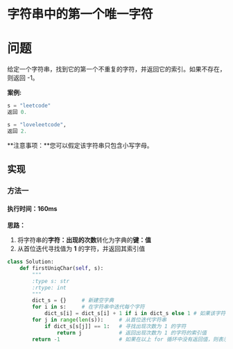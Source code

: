 # 字符串中的第一个唯一字符

# 问题

给定一个字符串，找到它的第一个不重复的字符，并返回它的索引。如果不存在，则返回 -1。

**案例:**

```python
s = "leetcode"
返回 0.

s = "loveleetcode",
返回 2.
```

**注意事项：**您可以假定该字符串只包含小写字母。

## 实现

### 方法一

#### 执行时间：160ms

**思路：**

1. 将字符串的**字符：出现的次数**转化为字典的**键：值**
2. 从首位迭代寻找值为 **1** 的字符，并返回其索引值

```python
class Solution:
    def firstUniqChar(self, s):
        """
        :type s: str
        :rtype: int
        """
        dict_s = {}		# 新建空字典
        for i in s:		# 在字符串中迭代每个字符
            dict_s[i] = dict_s[i] + 1 if i in dict_s else 1	# 如果该字符不在新建的字典中，则将该字符作为键，值初始化为 1 添加到字典中；如果该字符在字典中，则将该字符的键的值 +1
        for j in range(len(s)):		# 从首位迭代字符串
            if dict_s[s[j]] == 1:	# 寻找出现次数为 1 的字符
                return j			# 返回出现次数为 1 的字符的索引值
        return -1					# 如果在以上 for 循环中没有返回值，则表示没有唯一字符，则返回 -1
```

